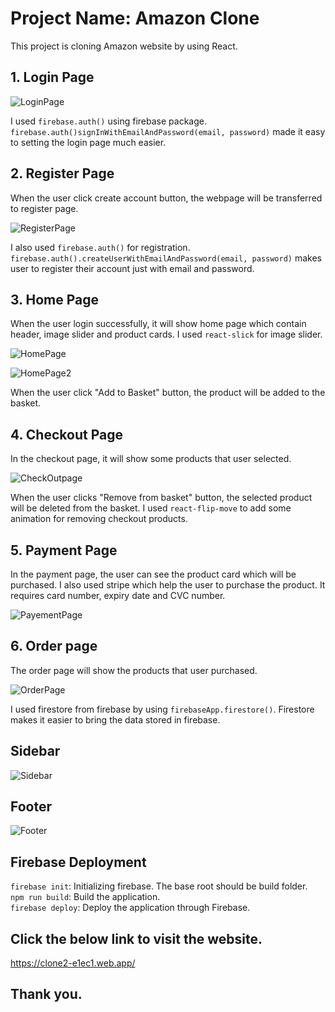 # Project Name: Amazon Clone

This project is cloning Amazon website by using React.

## 1. Login Page

![LoginPage](https://user-images.githubusercontent.com/21342802/95131215-aea57800-072b-11eb-9e41-4bca2aaecdcf.png)

I used `firebase.auth()` using firebase package. `firebase.auth()signInWithEmailAndPassword(email, password)` made it easy to setting the login page much easier.

## 2. Register Page

When the user click create account button, the webpage will be transferred to register page.

![RegisterPage](https://user-images.githubusercontent.com/21342802/95131409-00e69900-072c-11eb-8e91-a11e9e8f7e28.png)

I also used `firebase.auth()` for registration. `firebase.auth().createUserWithEmailAndPassword(email, password)` makes user to register their account just with email and password.

## 3. Home Page

When the user login successfully, it will show home page which contain header, image slider and product cards. I used `react-slick` for image slider.

![HomePage](https://user-images.githubusercontent.com/21342802/95131910-e7921c80-072c-11eb-9ce5-41496e30aa76.png)

![HomePage2](https://user-images.githubusercontent.com/21342802/95132026-16a88e00-072d-11eb-8466-cf4a44811c6a.png)

When the user click "Add to Basket" button, the product will be added to the basket.

## 4. Checkout Page

In the checkout page, it will show some products that user selected.

![CheckOutpage](https://user-images.githubusercontent.com/21342802/95132178-57080c00-072d-11eb-810e-d0c140006960.png)

When the user clicks "Remove from basket" button, the selected product will be deleted from the basket. I used `react-flip-move` to add some animation for removing checkout products.

## 5. Payment Page

In the payment page, the user can see the product card which will be purchased. I also used stripe which help the user to purchase the product. It requires card number, expiry date and CVC number.

![PayementPage](https://user-images.githubusercontent.com/21342802/95132928-823f2b00-072e-11eb-9ab2-f1000435dce3.png)

## 6. Order page

The order page will show the products that user purchased.

![OrderPage](https://user-images.githubusercontent.com/21342802/95133161-dfd37780-072e-11eb-84de-114e913fa6a0.png)

I used firestore from firebase by using `firebaseApp.firestore()`. Firestore makes it easier to bring the data stored in firebase.

## Sidebar

![Sidebar](https://user-images.githubusercontent.com/21342802/95133661-a6e7d280-072f-11eb-84f1-45313e416274.png)

## Footer

![Footer](https://user-images.githubusercontent.com/21342802/95133753-cda60900-072f-11eb-8f22-1d16f41260cb.png)

## Firebase Deployment

`firebase init`: Initializing firebase. The base root should be build folder. <br />
`npm run build`: Build the application. <br />
`firebase deploy`: Deploy the application through Firebase. <br />

## Click the below link to visit the website.

https://clone2-e1ec1.web.app/

## Thank you.
